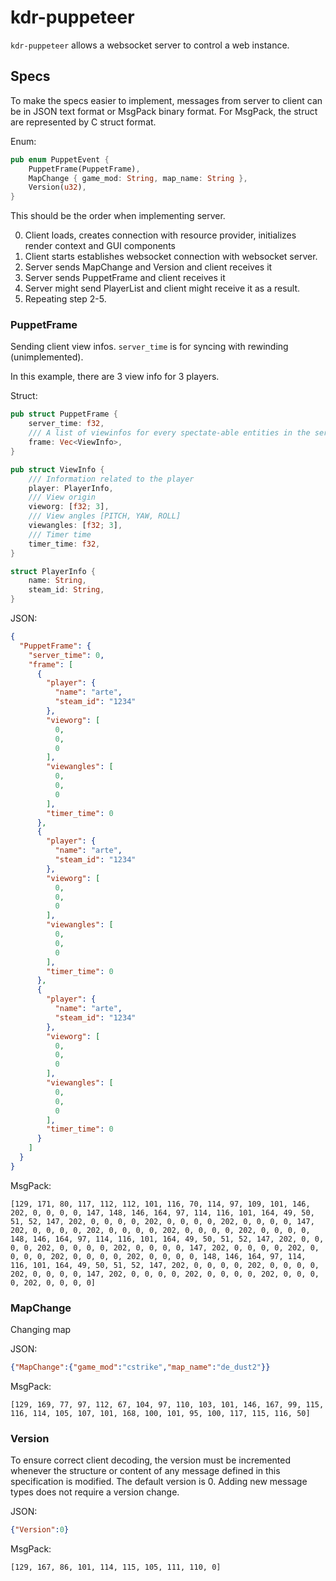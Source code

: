 # kdr-puppeteer

`kdr-puppeteer` allows a websocket server to control a web instance.

## Specs

To make the specs easier to implement, messages from server to client can be in JSON text format or MsgPack binary format. For MsgPack, the struct are represented by C struct format.

Enum:

```rust
pub enum PuppetEvent {
    PuppetFrame(PuppetFrame),
    MapChange { game_mod: String, map_name: String },
    Version(u32),
}
```

This should be the order when implementing server.

0. Client loads, creates connection with resource provider, initializes render context and GUI components
1. Client starts establishes websocket connection with websocket server.
2. Server sends MapChange and Version and client receives it
3. Server sends PuppetFrame and client receives it
4. Server might send PlayerList and client might receive it as a result.
5. Repeating step 2-5.

### PuppetFrame

Sending client view infos. `server_time` is for syncing with rewinding (unimplemented).

In this example, there are 3 view info for 3 players.

Struct:

```rust
pub struct PuppetFrame {
    server_time: f32,
    /// A list of viewinfos for every spectate-able entities in the server
    frame: Vec<ViewInfo>,
}

pub struct ViewInfo {
    /// Information related to the player
    player: PlayerInfo,
    /// View origin
    vieworg: [f32; 3],
    /// View angles [PITCH, YAW, ROLL]
    viewangles: [f32; 3],
    /// Timer time
    timer_time: f32,
}

struct PlayerInfo {
    name: String,
    steam_id: String,
}
```

JSON:

```json
{
  "PuppetFrame": {
    "server_time": 0,
    "frame": [
      {
        "player": {
          "name": "arte",
          "steam_id": "1234"
        },
        "vieworg": [
          0,
          0,
          0
        ],
        "viewangles": [
          0,
          0,
          0
        ],
        "timer_time": 0
      },
      {
        "player": {
          "name": "arte",
          "steam_id": "1234"
        },
        "vieworg": [
          0,
          0,
          0
        ],
        "viewangles": [
          0,
          0,
          0
        ],
        "timer_time": 0
      },
      {
        "player": {
          "name": "arte",
          "steam_id": "1234"
        },
        "vieworg": [
          0,
          0,
          0
        ],
        "viewangles": [
          0,
          0,
          0
        ],
        "timer_time": 0
      }
    ]
  }
}
```

MsgPack:

```text
[129, 171, 80, 117, 112, 112, 101, 116, 70, 114, 97, 109, 101, 146, 202, 0, 0, 0, 0, 147, 148, 146, 164, 97, 114, 116, 101, 164, 49, 50, 51, 52, 147, 202, 0, 0, 0, 0, 202, 0, 0, 0, 0, 202, 0, 0, 0, 0, 147, 202, 0, 0, 0, 0, 202, 0, 0, 0, 0, 202, 0, 0, 0, 0, 202, 0, 0, 0, 0, 148, 146, 164, 97, 114, 116, 101, 164, 49, 50, 51, 52, 147, 202, 0, 0, 0, 0, 202, 0, 0, 0, 0, 202, 0, 0, 0, 0, 147, 202, 0, 0, 0, 0, 202, 0, 0, 0, 0, 202, 0, 0, 0, 0, 202, 0, 0, 0, 0, 148, 146, 164, 97, 114, 116, 101, 164, 49, 50, 51, 52, 147, 202, 0, 0, 0, 0, 202, 0, 0, 0, 0, 202, 0, 0, 0, 0, 147, 202, 0, 0, 0, 0, 202, 0, 0, 0, 0, 202, 0, 0, 0, 0, 202, 0, 0, 0, 0]
```

### MapChange

Changing map

JSON:

```json
{"MapChange":{"game_mod":"cstrike","map_name":"de_dust2"}}
```

MsgPack:

```text
[129, 169, 77, 97, 112, 67, 104, 97, 110, 103, 101, 146, 167, 99, 115, 116, 114, 105, 107, 101, 168, 100, 101, 95, 100, 117, 115, 116, 50]
```

### Version

To ensure correct client decoding, the version must be incremented whenever the structure or content of any message defined in this specification is modified. The default version is 0. Adding new message types does not require a version change.

JSON:

```json
{"Version":0}
```

MsgPack:

```text
[129, 167, 86, 101, 114, 115, 105, 111, 110, 0]
```
